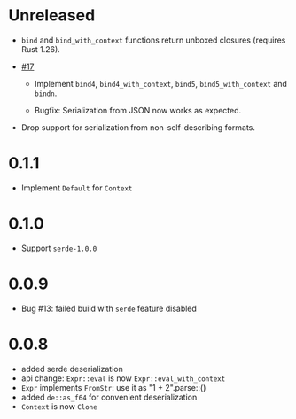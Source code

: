 # Unreleased

- `bind` and `bind_with_context` functions return unboxed closures
  (requires Rust 1.26).

- [#17](https://github.com/rekka/meval-rs/pull/17)

    - Implement `bind4`, `bind4_with_context`, `bind5`,
      `bind5_with_context` and `bindn`.

    - Bugfix: Serialization from JSON now works as expected.

- Drop support for serialization from non-self-describing formats.

# 0.1.1

- Implement `Default` for `Context`

# 0.1.0

- Support `serde-1.0.0`

# 0.0.9

- Bug #13: failed build with `serde` feature disabled

# 0.0.8

- added serde deserialization
- api change: `Expr::eval` is now `Expr::eval_with_context`
- `Expr` implements `FromStr`: use it as "1 + 2".parse::<Expr>()
- added `de::as_f64` for convenient deserialization
- `Context` is now `Clone`
